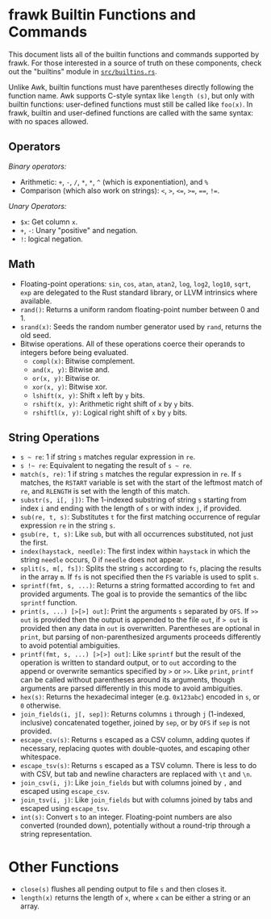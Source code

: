 # frawk Builtin Functions and Commands

This document lists all of the builtin functions and commands supported by
frawk. For those interested in a source of truth on these components, check out
the "builtins" module in
[`src/builtins.rs`](https://github.com/ezrosent/frawk/blob/master/src/builtins.rs).

Unlike Awk, builtin functions must have parentheses directly following the
function name. Awk supports C-style syntax like `length (s)`, but only with
builtin functions: user-defined functions must still be called like `foo(x)`. In
frawk, builtin and user-defined functions are called with the same syntax: with
no spaces allowed.

## Operators

_Binary operators:_
* Arithmetic: `+`, `-`, `/`, `*`, `*`, `^` (which is exponentiation), and `%`
* Comparison (which also work on strings): `<`, `>`, `<=`, `>=`, `==`, `!=`.

_Unary Operators:_

* `$x`: Get column `x`.
* `+`, `-`: Unary "positive" and negation.
* `!`: logical negation.

## Math

* Floating-point operations: `sin`, `cos`, `atan`, `atan2`, `log`, `log2`,
  `log10`, `sqrt`, `exp` are delegated to the Rust standard library, or LLVM
  intrinsics where available.
* `rand()`: Returns a uniform random floating-point number between 0 and 1.
* `srand(x)`: Seeds the random number generator used by `rand`, returns the old
  seed.
* Bitwise operations. All of these operations coerce their operands to integers
  before being evaluated.
	* `compl(x)`: Bitwise complement.
	* `and(x, y)`: Bitwise and.
	* `or(x, y)`: Bitwise or.
	* `xor(x, y)`: Bitwise xor.
	* `lshift(x, y)`: Shift `x` left by `y` bits.
	* `rshift(x, y)`: Arithmetic right shift of `x` by `y` bits.
	* `rshiftl(x, y)`: Logical right shift of `x` by `y` bits.

## String Operations

* `s ~ re`: 1 if string `s` matches regular expression in `re`.
* `s !~ re`: Equivalent to negating the result of `s ~ re`.
* `match(s, re)`: 1 if string `s` matches the regular expression in `re`. If `s`
  matches, the `RSTART` variable is set with the start of the leftmost match of
  `re`, and `RLENGTH` is set with the length of this match. 
* `substr(s, i[, j])`: The 1-indexed substring of string `s` starting from index `i`
  and ending with the length of `s` or with index `j`, if provided.
* `sub(re, t, s)`: Substitutes `t` for the first matching occurrence of regular
  expression `re` in the string `s`.
* `gsub(re, t, s)`: Like `sub`, but with all occurrences substituted, not just
  the first.
* `index(haystack, needle)`: The first index within `haystack` in which the
  string `needle` occurs, 0 if `needle` does not appear.
* `split(s, m[, fs])`: Splits the string `s` according to `fs`, placing the
  results in the array `m`. If `fs` is not specified then the `FS` variable is
  used to split `s`.
* `sprintf(fmt, s, ...)`: Returns a string formatted according to `fmt` and
  provided arguments. The goal is to provide the semantics of the libc `sprintf`
  function.
* `print(s, ...) [>[>] out]`: Print the arguments `s` separated by `OFS`. If `>>
  out` is provided then the output is appended to the file `out`, if `> out` is
  provided then any data in `out` is overwritten. Parentheses are optional in
  `print`, but parsing of non-parenthesized arguments proceeds differently to
  avoid potential ambiguities.
* `printf(fmt, s, ...) [>[>] out]`: Like `sprintf` but the result of the
  operation is written to standard output, or to `out` according to the append
  or overwrite semantics specified by `>` or `>>`. Like `print`, `printf` can be
  called without parentheses around its arguments, though arguments are parsed
  differently in this mode to avoid ambiguities.
* `hex(s)`: Returns the hexadecimal integer (e.g. `0x123abc`) encoded in `s`, or
  `0` otherwise.
* `join_fields(i, j[, sep])`: Returns columns `i` through `j` (1-indexed,
  inclusive) concatenated together, joined by `sep`, or by `OFS` if `sep` is not
  provided.
* `escape_csv(s)`: Returns `s` escaped as a CSV column, adding quotes if
  necessary, replacing quotes with double-quotes, and escaping other whitespace.
* `escape_tsv(s)`: Returns `s` escaped as a TSV column. There is less to do with
  CSV, but tab and newline characters are replaced with `\t` and `\n`.
* `join_csv(i, j)`: Like `join_fields` but with columns joined by `,` and
  escaped using `escape_csv`.
* `join_tsv(i, j)`: Like `join_fields` but with columns joined by tabs and
  escaped using `escape_tsv`.
* `int(s)`: Convert `s` to an integer. Floating-point numbers are also converted
  (rounded down), potentially without a round-trip through a string
  representation.

# Other Functions

* `close(s)` flushes all pending output to file `s` and then closes it.
* `length(x)` returns the length of `x`, where `x` can be either a string or an
  array.

